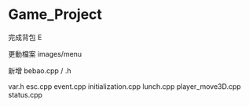 # Game_Project
完成背包 E

更動檔案
images/menu

新增 bebao.cpp / .h

var.h
esc.cpp
event.cpp
initialization.cpp
lunch.cpp
player_move3D.cpp
status.cpp
